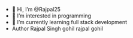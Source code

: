 - 👋 Hi, I’m @Rajpal25
- 👀 I’m interested in programming 
- 🌱 I’m currently learning full stack development 
- Author Rajpal Singh gohil 
rajpal gohil

<!---
Rajpal25/Rajpal25 is a ✨ special ✨ repository because its `README.md` (this file) appears on your GitHub profile.
You can click the Preview link to take a look at your changes.
--->

